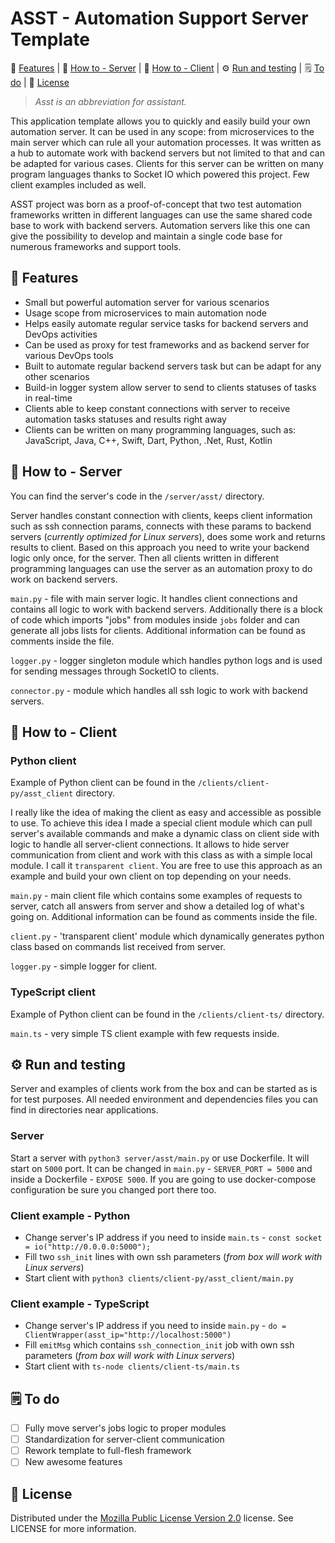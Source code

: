 ASST - Automation Support Server Template
============

:star2: [Features](#star2-features) | :robot: [How to - Server](#robot-how-to---server) | :mechanical_arm: [How to - Client](#mechanical\_arm-how-to---client) | :gear: [Run and testing](#gear-run-and-testing) | :spiral_notepad: [To do](#spiral\_notepad-to-do) | :scroll: [License](#scroll-license)

> *Asst is an abbreviation for assistant.*

This application template allows you to quickly and easily build your own automation server. It can be used in any scope: from microservices to the main server which can rule all your automation processes. It was written as a hub to automate work with backend servers but not limited to that and can be adapted for various cases. Clients for this server can be written on many program languages thanks to Socket IO which powered this project. Few client examples included as well.

ASST project was born as a proof-of-concept that two test automation frameworks written in different languages can use the same shared code base to work with backend servers. Automation servers like this one can give the possibility to develop and maintain a single code base for numerous frameworks and support tools.

<!-- Features -->
:star2: Features
---------------

- Small but powerful automation server for various scenarios
- Usage scope from microservices to main automation node
- Helps easily automate regular service tasks for backend servers and DevOps activities
- Can be used as proxy for test frameworks and as backend server for various DevOps tools
- Built to automate regular backend servers task but can be adapt for any other scenarios
- Build-in logger system allow server to send to clients statuses of tasks in real-time
- Clients able to keep constant connections with server to receive automation tasks statuses and results right away
- Clients can be written on many programming languages, such as: JavaScript, Java, C++, Swift, Dart, Python, .Net, Rust, Kotlin

<!-- How to - Server -->
:robot: How to - Server
---------------

You can find the server's code in the `/server/asst/` directory.

Server handles constant connection with clients, keeps client information such as ssh connection params, connects with these params to backend servers (*currently optimized for Linux servers*), does some work and returns results to client. Based on this approach you need to write your backend logic only once, for the server. Then all clients written in different programming languages can use the server as an automation proxy to do work on backend servers.

`main.py` - file with main server logic. It handles client connections and contains all logic to work with backend servers. Additionally there is a block of code which imports "jobs" from modules inside `jobs` folder and can generate all jobs lists for clients. Additional information can be found as comments inside the file.

`logger.py` - logger singleton module which handles python logs and is used for sending messages through SocketIO to clients.

`connector.py` - module which handles all ssh logic to work with backend servers.

<!-- How to - Client -->
:mechanical_arm: How to - Client
---------------

### Python client

Example of Python client can be found in the `/clients/client-py/asst_client` directory.

I really like the idea of making the client as easy and accessible as possible to use. To achieve this idea I made a special client module which can pull server's available commands and make a dynamic class on client side with logic to handle all server-client connections. It allows to hide server communication from client and work with this class as with a simple local module. I call it `transparent client`. You are free to use this approach as an example and build your own client on top depending on your needs.

`main.py` - main client file which contains some examples of requests to server, catch all answers from server and show a detailed log of what's going on. Additional information can be found as comments inside the file.

`client.py` - 'transparent client' module which dynamically generates python class based on commands list received from server.

`logger.py` - simple logger for client.

### TypeScript client

Example of Python client can be found in the `/clients/client-ts/` directory.

`main.ts` - very simple TS client example with few requests inside.

<!-- Run and testing -->
:gear: Run and testing
---------------

Server and examples of clients work from the box and can be started as is for test purposes. All needed environment and dependencies files you can find in directories near applications.

### Server

Start a server with `python3 server/asst/main.py` or use Dockerfile. It will start on `5000` port. It can be changed in `main.py` - `SERVER_PORT = 5000` and inside a Dockerfile - `EXPOSE 5000`. If you are going to use docker-compose configuration be sure you changed port there too.

### Client example - Python

- Change server's IP address if you need to inside `main.ts` - `const socket = io("http://0.0.0.0:5000");`
- Fill two `ssh_init` lines with own ssh parameters (*from box will work with Linux servers*)
- Start client with `python3 clients/client-py/asst_client/main.py`

### Client example - TypeScript

- Change server's IP address if you need to inside `main.py` - `do = ClientWrapper(asst_ip="http://localhost:5000")`
- Fill `emitMsg` which contains `ssh_connection_init` job with own ssh parameters (*from box will work with Linux servers*)
- Start client with `ts-node clients/client-ts/main.ts`

<!-- To do -->
:spiral_notepad: To do
---------------

- [ ] Fully move server's jobs logic to proper modules
- [ ] Standardization for server-client communication
- [ ] Rework template to full-flesh framework
- [ ] New awesome features

<!-- License -->
:scroll: License
---------------

Distributed under the [Mozilla Public License Version 2.0](http://mozilla.org/MPL/2.0/) license. See LICENSE for more information.
